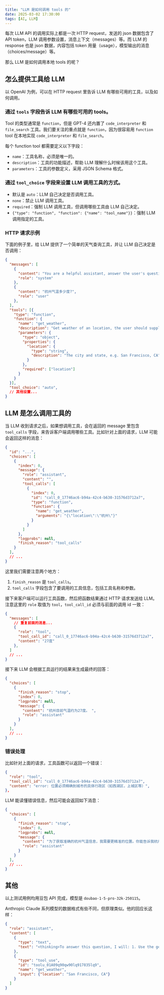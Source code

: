 ```yaml
---
title: "LLM 是如何调用 tools 的"
date: 2025-03-02 17:30:00
tags: [AI, LLM]
---
```


每次 LLM API 的调用实际上都是一次 HTTP request，发送的 json 数据包含了 API token，LLM 调用参数设置，消息上下文（messages）等。而 LLM 的 response 也是 json 数据，内容包括 token 用量（usage），模型输出的消息（choices/message）等。

那么 LLM 是如何调用本地 tools 的呢？

<!--more-->

## 怎么提供工具给 LLM

以 OpenAI 为例，可以在 HTTP request 里告诉 LLM 有哪些可用的工具，以及如何调用。

### 通过 `tools` 字段告诉 LLM 有哪些可用的 tools。

Tool 的类型通常是 `function`，但是 GPT-4 还内置了 `code_interpreter` 和 `file_search` 工具。我们要关注的重点就是 `function`，因为很容易用 `function` tool 在本地实现 `code_interpreter` 和 `file_search`。

每个 function tool 都需要定义以下字段：

- `name`：工具名称，必须是唯一的。
- `description`：工具的功能描述，帮助 LLM 理解什么时候该用这个工具。
- `parameters`：工具的参数定义，采用 JSON Schema 格式。

### 通过 `tool_choice` 字段来设置 LLM 调用工具的方式。

- 默认是 `auto`：LLM 自己决定是否调用工具。
- `none`：禁止 LLM 调用工具。
- `required`：强制 LLM 调用工具，但调用哪些工具由 LLM 自己决定。
- `{"type": "function", "function": {"name": "tool_name"}}`：强制 LLM 调用指定的工具。

### HTTP 请求示例

下面的例子里，给 LLM 提供了一个简单的天气查询工具，并让 LLM 自己决定是否调用：

```JSON
{
  "messages": [
    {
      "content": "You are a helpful assistant, answer the user's question",
      "role": "system"
    },
    {
      "content": "杭州气温多少度?",
      "role": "user"
    },
  ],
  "tools": [{
    "type": "function",
    "function": {
      "name": "get_weather",
      "description": "Get weather of an location, the user should supply a location first",
      "parameters": {
        "type": "object",
        "properties": {
          "location": {
            "type": "string",
            "description": "The city and state, e.g. San Francisco, CA"
          }
        },
        "required": ["location"]
      }
    }
  }],
  "tool_choice": "auto",
  // 其他设置...
}
```

## LLM 是怎么调用工具的

当 LLM 收到请求之后，如果想调用工具，会在返回的 message 里包含 `tool_calls` 字段，来告诉客户端调用哪些工具。比如针对上面的请求，LLM 可能会返回这样的消息：

```JSON
{
  "id": "...",
  "choices": [
    {
      "index": 0,
      "message": {
        "role": "assistant",
        "content": "",
        "tool_calls": [
          {
            "index": 0,
            "id": "call_0_17746ac6-b94a-42c4-b630-31576d3712a7",
            "type": "function",
            "function": {
              "name": "get_weather",
              "arguments": "{\"location\":\"杭州\"}"
            }
          }
        ]
      },
      "logprobs": null,
      "finish_reason": "tool_calls"
    }
  ],
  // ...
}

```

这里我们需要注意两个地方：

1. `finish_reason` 是 `tool_calls`。
2. `tool_calls` 字段包含了要调用的工具信息，包括工具名称和参数。

接下来客户端可以运行工具函数，然后把函数结果通过 HTTP 请求发送给 LLM。注意这里的 `role` 取值为 `tool`，`tool_call_id` 必须与前面的调用 id 一致：

```JSON
{
  "messages": [
    // 重复前面的消息...
    {
      "role": "tool",
      "tool_call_id": "call_0_17746ac6-b94a-42c4-b630-31576d3712a7",
      "content": "27度"
    },
  ]
  // ...
}
```

接下来 LLM 会根据工具运行的结果来生成最终的回答：

```JSON
{
  "choices": [
    {
      "finish_reason": "stop",
      "index": 0,
      "logprobs": null,
      "message": {
        "content": "杭州目前气温约为27度。 ",
        "role": "assistant"
      }
    }
  ],
  // ...
}
```

### 错误处理

比如针对上面的请求，工具函数可以返回一个错误：

```JSON
{
  "role": "tool",
  "tool_call_id": "call_0_17746ac6-b94a-42c4-b630-31576d3712a7",
  "content": "error: 位置必须精确到城市的具体行政区（如西湖区，上城区等）",
},
```

LLM 能读懂错误信息，然后可能会返回如下消息：

```JSON
{
  "choices": [
    {
      "finish_reason": "stop",
      "index": 0,
      "logprobs": null,
      "message": {
        "content": "为了获取准确的杭州气温信息，我需要更精准的位置。你能告诉我杭州具体是哪个区，比如西湖区、上城区等，以便我调用相关功能查询该区域的天气情况。 ",
        "role": "assistant"
      }
    }
  ],
  // ...
}
```

## 其他

以上测试用例均用豆包 API 完成，模型是 `doubao-1-5-pro-32k-250115`。

Anthropic Claude 系列模型的数据格式有些不同，但原理类似。他的回应长这样：
```JSON
{
  "role": "assistant",
  "content": [
    {
      "type": "text",
      "text": "<thinking>To answer this question, I will: 1. Use the get_weather tool to get the current weather in San Francisco. 2. Use the get_time tool to get the current time in the America/Los_Angeles timezone, which covers San Francisco, CA.</thinking>"
    },
    {
      "type": "tool_use",
      "id": "toolu_01A09q90qw90lq917835lq9",
      "name": "get_weather",
      "input": {"location": "San Francisco, CA"}
    }
  ]
}
```

